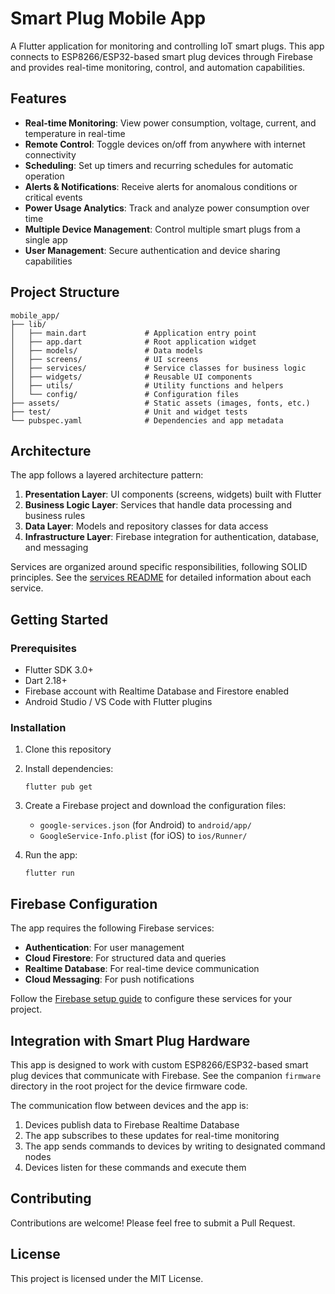 # Smart Plug Mobile App

A Flutter application for monitoring and controlling IoT smart plugs. This app connects to ESP8266/ESP32-based smart plug devices through Firebase and provides real-time monitoring, control, and automation capabilities.

## Features

- **Real-time Monitoring**: View power consumption, voltage, current, and temperature in real-time
- **Remote Control**: Toggle devices on/off from anywhere with internet connectivity
- **Scheduling**: Set up timers and recurring schedules for automatic operation
- **Alerts & Notifications**: Receive alerts for anomalous conditions or critical events
- **Power Usage Analytics**: Track and analyze power consumption over time
- **Multiple Device Management**: Control multiple smart plugs from a single app
- **User Management**: Secure authentication and device sharing capabilities

## Project Structure

```
mobile_app/
├── lib/
│   ├── main.dart             # Application entry point
│   ├── app.dart              # Root application widget
│   ├── models/               # Data models
│   ├── screens/              # UI screens
│   ├── services/             # Service classes for business logic
│   ├── widgets/              # Reusable UI components
│   ├── utils/                # Utility functions and helpers
│   └── config/               # Configuration files
├── assets/                   # Static assets (images, fonts, etc.)
├── test/                     # Unit and widget tests
└── pubspec.yaml              # Dependencies and app metadata
```

## Architecture

The app follows a layered architecture pattern:

1. **Presentation Layer**: UI components (screens, widgets) built with Flutter
2. **Business Logic Layer**: Services that handle data processing and business rules
3. **Data Layer**: Models and repository classes for data access
4. **Infrastructure Layer**: Firebase integration for authentication, database, and messaging

Services are organized around specific responsibilities, following SOLID principles. See the [services README](lib/services/README.md) for detailed information about each service.

## Getting Started

### Prerequisites

- Flutter SDK 3.0+
- Dart 2.18+
- Firebase account with Realtime Database and Firestore enabled
- Android Studio / VS Code with Flutter plugins

### Installation

1. Clone this repository
2. Install dependencies:
   ```
   flutter pub get
   ```
3. Create a Firebase project and download the configuration files:
   - `google-services.json` (for Android) to `android/app/`
   - `GoogleService-Info.plist` (for iOS) to `ios/Runner/`

4. Run the app:
   ```
   flutter run
   ```

## Firebase Configuration

The app requires the following Firebase services:

- **Authentication**: For user management
- **Cloud Firestore**: For structured data and queries
- **Realtime Database**: For real-time device communication
- **Cloud Messaging**: For push notifications

Follow the [Firebase setup guide](https://firebase.google.com/docs/flutter/setup) to configure these services for your project.

## Integration with Smart Plug Hardware

This app is designed to work with custom ESP8266/ESP32-based smart plug devices that communicate with Firebase. See the companion `firmware` directory in the root project for the device firmware code.

The communication flow between devices and the app is:

1. Devices publish data to Firebase Realtime Database
2. The app subscribes to these updates for real-time monitoring
3. The app sends commands to devices by writing to designated command nodes
4. Devices listen for these commands and execute them

## Contributing

Contributions are welcome! Please feel free to submit a Pull Request.

## License

This project is licensed under the MIT License.
